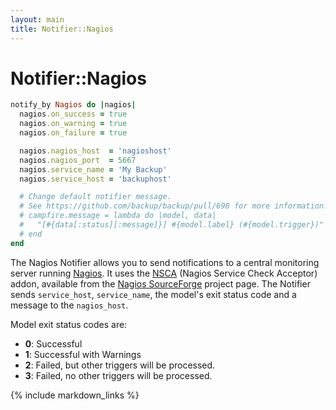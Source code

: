 ```yaml
---
layout: main
title: Notifier::Nagios
---
```


Notifier::Nagios
================

```rb
notify_by Nagios do |nagios|
  nagios.on_success = true
  nagios.on_warning = true
  nagios.on_failure = true

  nagios.nagios_host  = 'nagioshost'
  nagios.nagios_port  = 5667
  nagios.service_name = 'My Backup'
  nagios.service_host = 'backuphost'

  # Change default notifier message.
  # See https://github.com/backup/backup/pull/698 for more information.
  # campfire.message = lambda do |model, data|
  #   "[#{data[:status][:message]}] #{model.label} (#{model.trigger})"
  # end
end
```

The Nagios Notifier allows you to send notifications to a central monitoring server running [Nagios](http://www.nagios.org/).
It uses the [NSCA][] (Nagios Service Check Acceptor) addon, available from the [Nagios SourceForge][] project page.
The Notifier sends `service_host`, `service_name`, the model's exit status code and a message to the `nagios_host`.

Model exit status codes are:

  - **0**: Successful
  - **1**: Successful with Warnings
  - **2**: Failed, but other triggers will be processed.
  - **3**: Failed, no other triggers will be processed.

[NSCA]: http://exchange.nagios.org/directory/Addons/Passive-Checks/NSCA--2D-Nagios-Service-Check-Acceptor/details
[Nagios SourceForge]: http://sourceforge.net/projects/nagios/files/

{% include markdown_links %}
